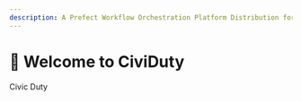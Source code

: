 ```yaml
---
description: A Prefect Workflow Orchestration Platform Distribution for CIviCRM
---
```


# 👋 Welcome to CiviDuty

Civic Duty&#x20;
